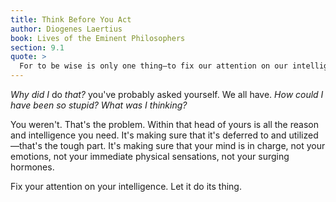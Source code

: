 ```yaml
---
title: Think Before You Act
author: Diogenes Laertius
book: Lives of the Eminent Philosophers
section: 9.1
quote: >
  For to be wise is only one thing—to fix our attention on our intelligence, which guides all things everywhere.
---
```


_Why did I_ do _that?_ you've probably asked yourself. We all have. _How could I have been so stupid? What was I thinking?_

You weren't. That's the problem. Within that head of yours is all the reason and intelligence you need. It's making sure that it's deferred to and utilized—that's the tough part. It's making sure that your mind is in charge, not your emotions, not your immediate physical sensations, not your surging hormones.

Fix your attention on your intelligence. Let it do its thing.
